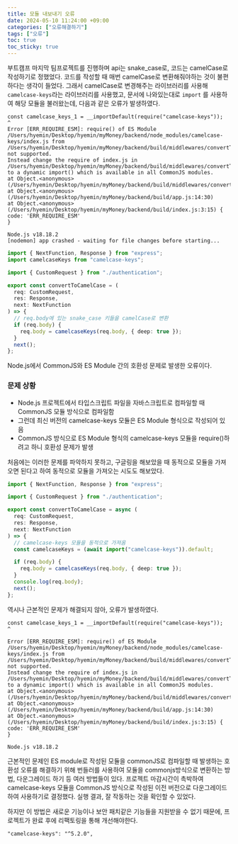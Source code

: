 ```yaml
---
title: 모듈 내보내기 오류
date: 2024-05-10 11:24:00 +09:00
categories: ["오류해결하기"]
tags: ["오류"]
toc: true
toc_sticky: true
---
```


부트캠프 마지막 팀프로젝트를 진행하며 api는 snake_case로, 코드는 camelCase로 작성하기로 정했었다. 코드를 작성할 때 매번 camelCase로 변환해줘야하는 것이 불편하다는 생각이 들었다. 그래서 camelCase로 변경해주는 라이브러리를 사용해
`camelcase-keys`라는 라이브러리를 사용했고, 문서에 나와있는대로 `import` 를 사용하여 해당 모듈을 불러왔는데, 다음과 같은 오류가 발생하였다.

```
const camelcase_keys_1 = __importDefault(require("camelcase-keys"));
^
Error [ERR_REQUIRE_ESM]: require() of ES Module /Users/hyemin/Desktop/hyemin/myMoney/backend/node_modules/camelcase-keys/index.js from /Users/hyemin/Desktop/hyemin/myMoney/backend/build/middlewares/convertToCamelCase.js not supported.
Instead change the require of index.js in /Users/hyemin/Desktop/hyemin/myMoney/backend/build/middlewares/convertToCamelCase.js to a dynamic import() which is available in all CommonJS modules.
at Object.<anonymous> (/Users/hyemin/Desktop/hyemin/myMoney/backend/build/middlewares/convertToCamelCase.js:7:42)
at Object.<anonymous> (/Users/hyemin/Desktop/hyemin/myMoney/backend/build/app.js:14:30)
at Object.<anonymous> (/Users/hyemin/Desktop/hyemin/myMoney/backend/build/index.js:3:15) {
code: 'ERR_REQUIRE_ESM'
}

Node.js v18.18.2
[nodemon] app crashed - waiting for file changes before starting...
```

```ts
import { NextFunction, Response } from "express";
import camelcaseKeys from "camelcase-keys";

import { CustomRequest } from "./authentication";

export const convertToCamelCase = (
  req: CustomRequest,
  res: Response,
  next: NextFunction
) => {
  // req.body에 있는 snake_case 키들을 camelCase로 변환
  if (req.body) {
    req.body = camelcaseKeys(req.body, { deep: true });
  }
  next();
};
```

Node.js에서 CommonJS와 ES Module 간의 호환성 문제로 발생한 오류이다.

### 문제 상황

- Node.js 프로젝트에서 타입스크립트 파일을 자바스크립트로 컴파일할 때 CommonJS 모듈 방식으로 컴파일함
- 그런데 최신 버전의 camelcase-keys 모듈은 ES Module 형식으로 작성되어 있음
- CommonJS 방식으로 ES Module 형식의 camelcase-keys 모듈을 require()하려고 하니 호환성 문제가 발생

처음에는 이러한 문제를 파악하지 못하고, 구글링을 해보았을 때 동적으로 모듈을 가져오면 된다고 하여 동적으로 모듈을 가져오는 시도도 해보았다.

```ts
import { NextFunction, Response } from "express";

import { CustomRequest } from "./authentication";

export const convertToCamelCase = async (
  req: CustomRequest,
  res: Response,
  next: NextFunction
) => {
  // camelcase-keys 모듈을 동적으로 가져옴
  const camelcaseKeys = (await import("camelcase-keys")).default;

  if (req.body) {
    req.body = camelcaseKeys(req.body, { deep: true });
  }
  console.log(req.body);
  next();
};
```

역시나 근본적인 문제가 해결되지 않아, 오류가 발생하였다.

```
const camelcase_keys_1 = __importDefault(require("camelcase-keys"));
^

Error [ERR_REQUIRE_ESM]: require() of ES Module /Users/hyemin/Desktop/hyemin/myMoney/backend/node_modules/camelcase-keys/index.js from /Users/hyemin/Desktop/hyemin/myMoney/backend/build/middlewares/convertToCamelCase.js not supported.
Instead change the require of index.js in /Users/hyemin/Desktop/hyemin/myMoney/backend/build/middlewares/convertToCamelCase.js to a dynamic import() which is available in all CommonJS modules.
at Object.<anonymous> (/Users/hyemin/Desktop/hyemin/myMoney/backend/build/middlewares/convertToCamelCase.js:7:42)
at Object.<anonymous> (/Users/hyemin/Desktop/hyemin/myMoney/backend/build/app.js:14:30)
at Object.<anonymous> (/Users/hyemin/Desktop/hyemin/myMoney/backend/build/index.js:3:15) {
code: 'ERR_REQUIRE_ESM'
}

Node.js v18.18.2
```

근본적인 문제인 ES module로 작성된 모듈을 commonJS로 컴파일할 때 발생하는 호환성 오류를 해결하기 위해 번들러를 사용하여 모듈을 commonjs방식으로 변환하는 방법, 다운그레이드 하기 등 여러 방법들이 있다.
프로젝트 마감시간이 촉박하여 camelcase-keys 모듈을 CommonJS 방식으로 작성된 이전 버전으로 다운그레이드하여 사용하기로 결정했다. 실행 결과, 잘 작동하는 것을 확인할 수 있었다.

하지만 이 방법은 새로운 기능이나 보안 패치같은 기능들을 지원받을 수 없기 때문에, 프로젝트가 완료 후에 리팩토링을 통해 개선해야한다.

```
"camelcase-keys": "^5.2.0",
```
